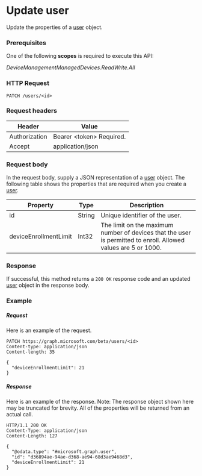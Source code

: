 ﻿# Update user
Update the properties of a [user](../resources/intune_onboarding_user.md) object.
### Prerequisites
One of the following **scopes** is required to execute this API:

*DeviceManagementManagedDevices.ReadWrite.All*
### HTTP Request
<!-- {
  "blockType": "ignored"
}
-->
```http
PATCH /users/<id>
```

### Request headers
|Header|Value|
|---|---|
|Authorization|Bearer &lt;token&gt; Required.|
|Accept|application/json|

### Request body
In the request body, supply a JSON representation of a [user](../resources/intune_onboarding_user.md) object.
The following table shows the properties that are required when you create a [user](../resources/intune_onboarding_user.md).

|Property|Type|Description|
|---|---|---|
|id|String|Unique identifier of the user.|
|deviceEnrollmentLimit|Int32|The limit on the maximum number of devices that the user is permitted to enroll. Allowed values are 5 or 1000.|



### Response
If successful, this method returns a `200 OK` response code and an updated [user](../resources/intune_onboarding_user.md) object in the response body.

### Example
##### Request
Here is an example of the request.
```http
PATCH https://graph.microsoft.com/beta/users/<id>
Content-type: application/json
Content-length: 35

{
  "deviceEnrollmentLimit": 21
}
```

##### Response
Here is an example of the response. Note: The response object shown here may be truncated for brevity. All of the properties will be returned from an actual call.
```http
HTTP/1.1 200 OK
Content-Type: application/json
Content-Length: 127

{
  "@odata.type": "#microsoft.graph.user",
  "id": "d36894ae-94ae-d368-ae94-68d3ae9468d3",
  "deviceEnrollmentLimit": 21
}
```



